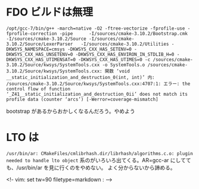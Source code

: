 # FDO ビルドは無理
``
/opt/gcc-7/bin/g++ -march=native -O2 -ftree-vectorize -fprofile-use -fprofile-correction
-pipe      -I/sources/cmake-3.10.2/Bootstrap.cmk   -I/sources/cmake-3.10.2/Source
-I/sources/cmake-3.10.2/Source/LexerParser   -I/sources/cmake-3.10.2/Utilities
-DKWSYS_NAMESPACE=cmsys -DKWSYS_CXX_HAS_SETENV=0 -DKWSYS_CXX_HAS_UNSETENV=0
-DKWSYS_CXX_HAS_ENVIRON_IN_STDLIB_H=0 -DKWSYS_CXX_HAS_UTIMENSAT=0 -DKWSYS_CXX_HAS_UTIMES=0
-c /sources/cmake-3.10.2/Source/kwsys/SystemTools.cxx -o SystemTools.o
/sources/cmake-3.10.2/Source/kwsys/SystemTools.cxx: 関数 ‘void
__static_initialization_and_destruction_0(int, int)’ 内:
/sources/cmake-3.10.2/Source/kwsys/SystemTools.cxx:4707:1: エラー: the control flow of
function ‘_Z41__static_initialization_and_destruction_0ii’ does not match its profile
data (counter ‘arcs’) [-Werror=coverage-mismatch]
``

bootstrap があるからおかしくなるんだろう。やめよう

# LTO は
``
/usr/bin/ar: CMakeFiles/cmlibrhash.dir/librhash/algorithms.c.o: plugin needed to handle
lto object
``
系のがいろいろ出てくる。AR=gcc-ar にしてても、/usr/bin/ar を見に行くのをやめない。
よく分からないから諦める。

<!- vim: set tw=90 filetype=markdown : -->
